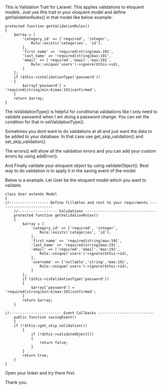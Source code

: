 This is Validation Trait for Laravel. This applies validations to eloquent models.
Just use this trait in your eloquent model and define getValidationRules() in that model like below example:

    protected function getValidationRules()
    {
        $array = [
            'category_id' => ['required', 'integer',
                Rule::exists('categories', 'id'),
            ],
            'first_name' => 'required|string|max:191',
            'last_name' => 'required|string|max:191',
            'email' => ['required','email','max:191',
                Rule::unique('users')->ignore($this->id),
            ]
        ];
        if ($this->isValidationType('password'))
        {
            $array['password'] = 'required|string|min:6|max:191|confirmed';
        }
        return $array;
    }



The isValidationType() is helpful for conditional validations like I only need to validate password when I am doing a password change. You can set the condition for that in setValidationType().

Sometimes you dont want to do validations at all and just want the data to be added to your database. In that case use get_skip_validation() and set_skip_validation().

The errors() will show all the validation errors and you can add your custom errors by using addError().

And Finally validate your eloquent object by using validateObject(). Best way to do validation is to apply it in the saving event of the model.

Below is a example. Let User be the eloquent model which you want to validate.

    class User extends Model
    {
	//------------------ Define fillables and rest to your requirments -------------------------
        //------------------ Validations ---------------------------------
        protected function getValidationRules()
        {
            $array = [
                'category_id' => ['required', 'integer',
                    Rule::exists('categories', 'id'),
                ],
                'first_name' => 'required|string|max:191',
                'last_name' => 'required|string|max:191',
                'email' => ['required','email','max:191',
                    Rule::unique('users')->ignore($this->id),
                ],
                'username' => ['nullable','string','max:191',
                    Rule::unique('users')->ignore($this->id),
                ]
            ];
            if ($this->isValidationType('password'))
            {
                $array['password'] = 'required|string|min:6|max:191|confirmed';
            }
            return $array;
        }

	//------------------------ Event Callbacks --------------------------
        public function savingEvent()
        {
	    if (!$this->get_skip_validation())
            {
                if (!$this->validateObject())
                {
                    return false;
                }
            }
            return true;
        }
    }



Open your tinker and try there first.



Thank you.

